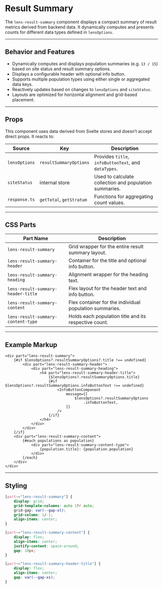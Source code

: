 # Result Summary

The `lens-result-summary` component displays a compact summary of result metrics derived from backend data. It dynamically computes and presents counts for different data types defined in `lensOptions`.

---

## Behavior and Features

- Dynamically computes and displays population summaries (e.g. `13 / 15`) based on site status and result summary options.
- Displays a configurable header with optional info button.
- Supports multiple population types using either single or aggregated data keys.
- Reactively updates based on changes to `lensOptions` and `siteStatus`.
- Layouts are optimized for horizontal alignment and grid-based placement.

---

## Props

This component uses data derived from Svelte stores and doesn’t accept direct props. It reacts to:

| Source        | Key                      | Description                                            |
| ------------- | ------------------------ | ------------------------------------------------------ |
| `lensOptions` | `resultSummaryOptions`   | Provides `title`, `infoButtonText`, and `dataTypes`.   |
| `siteStatus`  | internal store           | Used to calculate collection and population summaries. |
| `response.ts` | `getTotal`, `getStratum` | Functions for aggregating count values.                |

---

## CSS Parts

| Part Name                          | Description                                             |
| ---------------------------------- | ------------------------------------------------------- |
| `lens-result-summary`              | Grid wrapper for the entire result summary layout.      |
| `lens-result-summary-header`       | Container for the title and optional info button.       |
| `lens-result-summary-heading`      | Alignment wrapper for the heading text.                 |
| `lens-result-summary-header-title` | Flex layout for the header text and info button.        |
| `lens-result-summary-content`      | Flex container for the individual population summaries. |
| `lens-result-summary-content-type` | Holds each population title and its respective count.   |

---

## Example Markup

```svelte
<div part="lens-result-summary">
    {#if $lensOptions?.resultSummaryOptions?.title !== undefined}
        <div part="lens-result-summary-header">
            <div part="lens-result-summary-heading">
                <h4 part="lens-result-summary-header-title">
                    {$lensOptions?.resultSummaryOptions.title}
                    {#if $lensOptions?.resultSummaryOptions.infoButtonText !== undefined}
                        <InfoButtonComponent
                            message={[
                                $lensOptions?.resultSummaryOptions
                                    .infoButtonText,
                            ]}
                        />
                    {/if}
                </h4>
            </div>
        </div>
    {/if}
    <div part="lens-result-summary-content">
        {#each populations as population}
            <div part="lens-result-summary-content-type">
                {population.title}: {population.population}
            </div>
        {/each}
    </div>
</div>
```

---

## Styling

```css
[part~="lens-result-summary"] {
    display: grid;
    grid-template-columns: auto 1fr auto;
    grid-gap: var(--gap-xl);
    grid-column: 1/-1;
    align-items: center;
}

[part~="lens-result-summary-content"] {
    display: flex;
    align-items: center;
    justify-content: space-around;
    gap: 10px;
}

[part~="lens-result-summary-header-title"] {
    display: flex;
    align-items: center;
    gap: var(--gap-xs);
}
```
